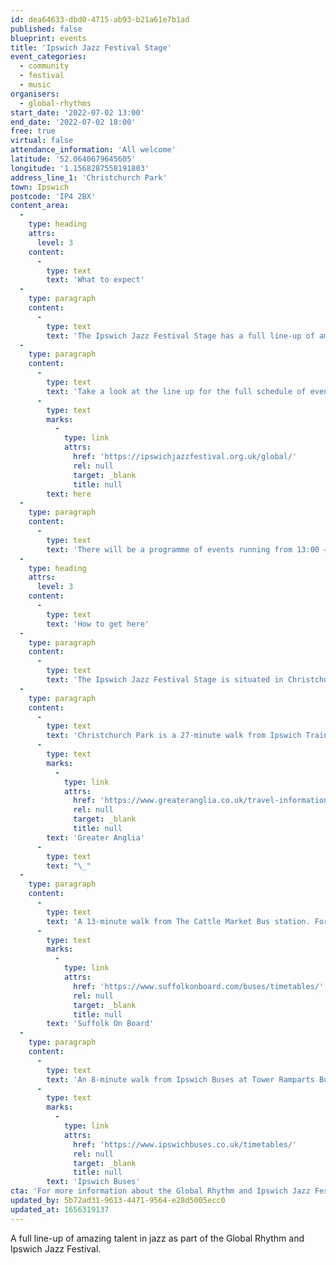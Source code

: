 ```yaml
---
id: dea64633-dbd0-4715-ab93-b21a61e7b1ad
published: false
blueprint: events
title: 'Ipswich Jazz Festival Stage'
event_categories:
  - community
  - festival
  - music
organisers:
  - global-rhythms
start_date: '2022-07-02 13:00'
end_date: '2022-07-02 18:00'
free: true
virtual: false
attendance_information: 'All welcome'
latitude: '52.0640679645605'
longitude: '1.1568287558191803'
address_line_1: 'Christchurch Park'
town: Ipswich
postcode: 'IP4 2BX'
content_area:
  -
    type: heading
    attrs:
      level: 3
    content:
      -
        type: text
        text: 'What to expect'
  -
    type: paragraph
    content:
      -
        type: text
        text: 'The Ipswich Jazz Festival Stage has a full line-up of amazing talent including a Mercury nominated, British jazz super-group, Dinosaur, playing the compositions of multi-award winning composer Laura Jurd. Andrea Vicari’s Jazz Ambassadors will be bringing a celebration of women in jazz with music from an all-female group featuring some of the outstanding players on the UK jazz scene. '
  -
    type: paragraph
    content:
      -
        type: text
        text: 'Take a look at the line up for the full schedule of events, '
      -
        type: text
        marks:
          -
            type: link
            attrs:
              href: 'https://ipswichjazzfestival.org.uk/global/'
              rel: null
              target: _blank
              title: null
        text: here
  -
    type: paragraph
    content:
      -
        type: text
        text: 'There will be a programme of events running from 13:00 – 18:00 focusing on the exciting world of jazz music'
  -
    type: heading
    attrs:
      level: 3
    content:
      -
        type: text
        text: 'How to get here'
  -
    type: paragraph
    content:
      -
        type: text
        text: 'The Ipswich Jazz Festival Stage is situated in Christchurch Park, near the War Memorial, Fonnereau Road entrance'
  -
    type: paragraph
    content:
      -
        type: text
        text: 'Christchurch Park is a 27-minute walk from Ipswich Train station. For train times visit '
      -
        type: text
        marks:
          -
            type: link
            attrs:
              href: 'https://www.greateranglia.co.uk/travel-information/station-information/ips'
              rel: null
              target: _blank
              title: null
        text: 'Greater Anglia'
      -
        type: text
        text: "\_"
  -
    type: paragraph
    content:
      -
        type: text
        text: 'A 13-minute walk from The Cattle Market Bus station. For timetables visit '
      -
        type: text
        marks:
          -
            type: link
            attrs:
              href: 'https://www.suffolkonboard.com/buses/timetables/'
              rel: null
              target: _blank
              title: null
        text: 'Suffolk On Board'
  -
    type: paragraph
    content:
      -
        type: text
        text: 'An 8-minute walk from Ipswich Buses at Tower Ramparts Bus Station. For timetables visit '
      -
        type: text
        marks:
          -
            type: link
            attrs:
              href: 'https://www.ipswichbuses.co.uk/timetables/'
              rel: null
              target: _blank
              title: null
        text: 'Ipswich Buses'
cta: 'For more information about the Global Rhythm and Ipswich Jazz Festival visit [https://ipswichjazzfestival.org.uk/global/ ](https://ipswichjazzfestival.org.uk/global/)'
updated_by: 5b72ad31-9613-4471-9564-e28d5005ecc0
updated_at: 1656319137
---
```

A full line-up of amazing talent in jazz as part of the Global Rhythm and Ipswich Jazz Festival.